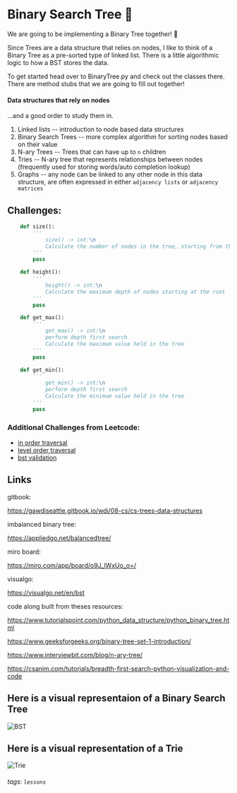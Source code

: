 # Binary Search Tree 🌴

We are going to be implementing a Binary Tree together! 🎉

Since Trees are a data structure that relies on nodes, I like to think of a Binary Tree as a pre-sorted type of linked list. There is a little algorithmic logic to how a BST stores the data.

To get started head over to BinaryTree.py and check out the classes there. There are method stubs that we are going to fill out together!

#### Data structures that rely on nodes

...and a good order to study them in.

1. Linked lists -- introduction to node based data structures
1. Binary Search Trees -- more complex algorithm for sorting nodes based on their value
1. N-ary Trees -- Trees that can have up to `n` children
1. Tries -- N-ary tree that represents relationships between nodes (frequently used for storing words/auto completion lookup)
1. Graphs -- any node can be linked to any other node in this data structure, are often expressed in either `adjacency lists` or `adjacency matrices` 

## Challenges: 

```python
    def size():
        '''
            size() -> int:\n 
            Calculate the number of nodes in the tree, starting from the root
        '''
        pass

    def height():
        '''
            height() -> int:\n 
            Calculate the maximum depth of nodes starting at the root
        '''
        pass

    def get_max():
        '''
            get_max() -> int:\n 
            perform depth first search
            Calculate the maximum value held in the tree
        '''
        pass

    def get_min():
        '''
            get_min() -> int:\n 
            perform depth first search
            Calculate the minimum value held in the tree
        '''
        pass
```

### Additional Challenges from Leetcode:

* [in order traversal](https://leetcode.com/problems/binary-tree-inorder-traversal/)
* [level order traversal](https://leetcode.com/problems/binary-tree-level-order-traversal/)
* [bst validation](https://leetcode.com/problems/validate-binary-search-tree/)

## Links

gitbook:

https://gawdiseattle.gitbook.io/wdi/08-cs/cs-trees-data-structures

imbalanced binary tree:

https://appliedgo.net/balancedtree/

miro board:

https://miro.com/app/board/o9J_lWxUo_o=/

visualgo:

https://visualgo.net/en/bst

code along built from theses resources:

https://www.tutorialspoint.com/python_data_structure/python_binary_tree.html

https://www.geeksforgeeks.org/binary-tree-set-1-introduction/

https://www.interviewbit.com/blog/n-ary-tree/

https://csanim.com/tutorials/breadth-first-search-python-visualization-and-code

## Here is a visual representaion of a Binary Search Tree

![BST](imgs/BST.png)

## Here is a visual representation of a Trie

![Trie](imgs/Trie.png)

###### tags: `lessons`
